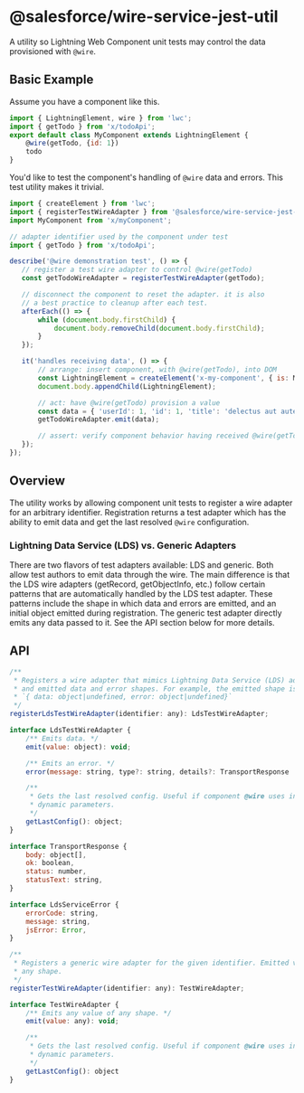 # @salesforce/wire-service-jest-util

A utility so Lightning Web Component unit tests may control the data provisioned with `@wire`.

## Basic Example

Assume you have a component like this.

```js
import { LightningElement, wire } from 'lwc';
import { getTodo } from 'x/todoApi';
export default class MyComponent extends LightningElement {
    @wire(getTodo, {id: 1})
    todo
}
```

You'd like to test the component's handling of `@wire` data and errors. This test utility makes it trivial.

 ```js
import { createElement } from 'lwc';
import { registerTestWireAdapter } from '@salesforce/wire-service-jest-util';
import MyComponent from 'x/myComponent';

 // adapter identifier used by the component under test
 import { getTodo } from 'x/todoApi';

describe('@wire demonstration test', () => {
    // register a test wire adapter to control @wire(getTodo)
    const getTodoWireAdapter = registerTestWireAdapter(getTodo);

    // disconnect the component to reset the adapter. it is also
    // a best practice to cleanup after each test.
    afterEach(() => {
        while (document.body.firstChild) {
            document.body.removeChild(document.body.firstChild);
        }
    });

    it('handles receiving data', () => {
        // arrange: insert component, with @wire(getTodo), into DOM
        const LightningElement = createElement('x-my-component', { is: MyComponent });
        document.body.appendChild(LightningElement);

        // act: have @wire(getTodo) provision a value
        const data = { 'userId': 1, 'id': 1, 'title': 'delectus aut autem', 'completed': false };
        getTodoWireAdapter.emit(data);

        // assert: verify component behavior having received @wire(getTodo)
    });
});
```

## Overview

The utility works by allowing component unit tests to register a wire adapter for an arbitrary identifier. Registration returns a test adapter which has the ability to emit data and get the last resolved `@wire` configuration.

### Lightning Data Service (LDS) vs. Generic Adapters

There are two flavors of test adapters available: LDS and generic. Both allow test authors to emit data through the wire. The main difference is that the LDS wire adapters (getRecord, getObjectInfo, etc.) follow certain patterns that are automatically handled by the LDS test adapter. These patterns include the shape in which data and errors are emitted, and an initial object emitted during registration. The generic test adapter directly emits any data passed to it. See the API section below for more details.

## API

```js
/**
 * Registers a wire adapter that mimics Lightning Data Service (LDS) adapters behavior,
 * and emitted data and error shapes. For example, the emitted shape is
 * `{ data: object|undefined, error: object|undefined}`
 */
registerLdsTestWireAdapter(identifier: any): LdsTestWireAdapter;

interface LdsTestWireAdapter {
    /** Emits data. */
    emit(value: object): void;

    /** Emits an error. */
    error(message: string, type?: string, details?: TransportResponse | LdsServiceError): void;

    /**
     * Gets the last resolved config. Useful if component @wire uses includes
     * dynamic parameters.
     */
    getLastConfig(): object;
}

interface TransportResponse {
    body: object[],
    ok: boolean,
    status: number,
    statusText: string,
}

interface LdsServiceError {
    errorCode: string,
    message: string,
    jsError: Error,
}

/**
 * Registers a generic wire adapter for the given identifier. Emitted values may be of
 * any shape.
 */
registerTestWireAdapter(identifier: any): TestWireAdapter;

interface TestWireAdapter {
    /** Emits any value of any shape. */
    emit(value: any): void;

    /**
     * Gets the last resolved config. Useful if component @wire uses includes
     * dynamic parameters.
     */
    getLastConfig(): object
}
```

